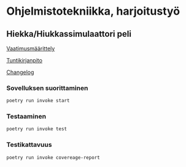 # Ohjelmistotekniikka, harjoitustyö

## Hiekka/Hiukkassimulaattori peli

[Vaatimusmäärittely](dokumentaatio/vaatimusmaarittely.md)

[Tuntikirjanpito](dokumentaatio/tuntikirjanpito.md)

[Changelog](dokumentaatio/changelog.md)

### Sovelluksen suorittaminen

```bash
poetry run invoke start
```

### Testaaminen

```bash
poetry run invoke test
```

### Testikattavuus

```bash
poetry run invoke covereage-report
```

